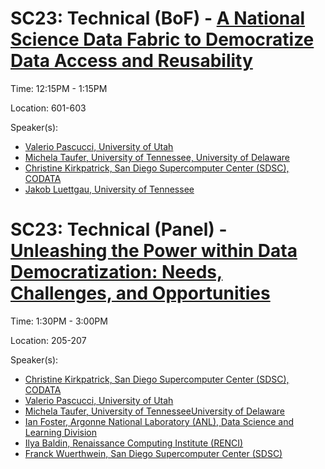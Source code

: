 # SC23: Technical (BoF) - [A National Science Data Fabric to Democratize Data Access and Reusability](https://sc23.conference-program.com/presentation/?id=bof188&sess=sess413)

Time: 12:15PM - 1:15PM

Location: 601-603

Speaker(s):
- [Valerio Pascucci, University of Utah](https://sc23.conference-program.com/presenter/?uid=578943)
- [Michela Taufer, University of Tennessee, University of Delaware](https://sc23.conference-program.com/presenter/?uid=799143)
- [Christine Kirkpatrick, San Diego Supercomputer Center (SDSC), CODATA](https://sc23.conference-program.com/presenter/?uid=589173)
- [Jakob Luettgau, University of Tennessee](https://sc23.conference-program.com/presenter/?uid=545073)


# SC23: Technical (Panel) - [Unleashing the Power within Data Democratization: Needs, Challenges, and Opportunities](https://sc23.conference-program.com/presentation/?id=pan111&sess=sess194)

Time: 1:30PM - 3:00PM

Location: 205-207

Speaker(s):
- [Christine Kirkpatrick, San Diego Supercomputer Center (SDSC), CODATA](https://sc23.conference-program.com/presenter/?uid=589173)
- [Valerio Pascucci, University of Utah](https://sc23.conference-program.com/presenter/?uid=578943)
- [Michela Taufer, University of TennesseeUniversity of Delaware](https://sc23.conference-program.com/presenter/?uid=799143)
- [Ian Foster, Argonne National Laboratory (ANL), Data Science and Learning Division](https://sc23.conference-program.com/presenter/?uid=360143)
- [Ilya Baldin, Renaissance Computing Institute (RENCI)](https://sc23.conference-program.com/presenter/?uid=377363)
- [Franck Wuerthwein, San Diego Supercomputer Center (SDSC)](https://sc23.conference-program.com/presenter/?uid=434954592104937022)

